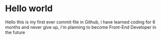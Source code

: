 # Hello world

Hello this is my first ever commit file in Github, i have learned coding for 6 months and never give up, i'm planning to become Front-End Developer in the future
